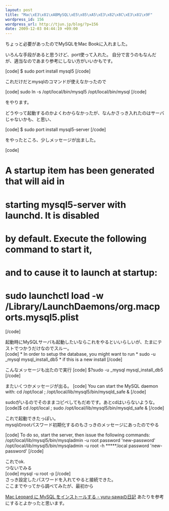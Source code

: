 ```yaml
--- 
layout: post
title: "Mac\xE3\x81\xABMySQL\xE5\x85\xA5\xE3\x82\x8C\xE3\x81\x9F"
wordpress_id: 156
wordpress_url: http://tjun.jp/blog/?p=156
date: 2009-12-03 04:44:19 +09:00
---
```

ちょっと必要があったのでMySQLをMac Bookに入れました。

いろんな手段があると思うけど、port使って入れた。
自分で言うのもなんだが、適当なのであまり参考にしない方がいいかもです。

[code]
$ sudo port install mysql5
[/code]

これだけだとmysqlのコマンドが使えなかったので

[code]
sudo ln -s /opt/local/bin/mysql5 /opt/local/bin/mysql
[/code]

をやります。

どうやって起動するのかよくわからなかったが、なんかさっき入れたのはサーバじゃないかも、と思い、

[code]
$ sudo port install mysql5-server
[/code]

をやったところ、少しメッセージが出ました。

[code]
# A startup item has been generated that will aid in
# starting mysql5-server with launchd. It is disabled
# by default. Execute the following command to start it,
# and to cause it to launch at startup:

# sudo launchctl load -w /Library/LaunchDaemons/org.macports.mysql5.plist
[/code]

<div>起動時にMySQLサーバも起動したいならこれをやるといいらしいが、たまにテストでつかうだけなのでスルー。</div>
[code]
* In order to setup the database, you might want to run
* sudo -u _mysql mysql_install_db5
* if this is a new install
[/code]

こんなメッセージも出たので実行
[code]
$?sudo -u _mysql mysql_install_db5
[/code]

またいくつかメッセージが出る。
[code]
You can start the MySQL daemon with:
cd /opt/local ; /opt/local/lib/mysql5/bin/mysqld_safe &amp;
[/code]

sudoがいるのでそのままコピペしてもだめです。あとcdはいらないような。
[code]$ cd /opt/local ; sudo /opt/local/lib/mysql5/bin/mysqld_safe &amp;
[/code]

<div>これで起動できたっぽい。</div>
<div>mysqlのrootパスワード初期化するのもさっきのメッセージにあったのでやる</div>

[code]
To do so, start the server, then issue the following commands:
/opt/local/lib/mysql5/bin/mysqladmin -u root password 'new-password'
/opt/local/lib/mysql5/bin/mysqladmin -u root -h *****.local password 'new-password'
[/code]


<div>これでok.</div>
<div>つないでみる</div>
[code]
mysql -u root -p
[/code]

<div>さっき設定したパスワードを入れてやると接続できた。</div>
<div>ここまでやってから調べてみたが、最初から</div>

<a href="http://d.hatena.ne.jp/yuru-sawa/20090320/1237548667" title="Mac Leopard に MySQL をインストールする - yuru-sawaの日記">Mac Leopard に MySQL をインストールする - yuru-sawaの日記</a>
あたりを参考にするとよかったと思います。

